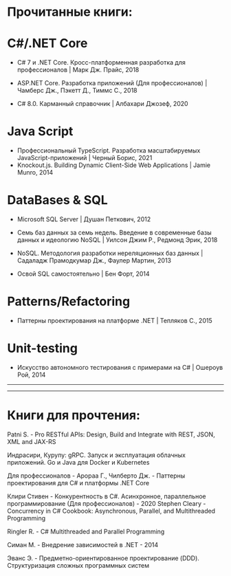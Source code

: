 # Прочитанные книги:

# C#/.NET Core
- C# 7 и .NET Core. Кросс-платформенная разработка для профессионалов | Марк Дж. Прайс, 2018

- ASP.NET Core. Разработка приложений (Для профессионалов) | Чамберс Дж., Пэкетт Д., Тиммс С., 2018

- C# 8.0. Карманный справочник | Албахари Джозеф, 2020

# Java Script
- Профессиональный TypeScript. Разработка масштабируемых JavaScript-приложений | Черный Борис, 2021
- Knockout.js. Building Dynamic Client-Side Web Applications | Jamie Munro, 2014

# DataBases & SQL
- Microsoft SQL Server | Душан Петкович, 2012

- Семь баз данных за семь недель. Введение в современные базы данных и идеологию NoSQL | Уилсон Джим Р., Редмонд Эрик, 2018

- NoSQL. Методология разработки нереляционных баз данных | Садаладж Прамодкумар Дж., Фаулер Мартин, 2013

- Освой SQL самостоятельно | Бен Форт, 2014

# Patterns/Refactoring
- Паттерны проектирования на платформе .NET | Тепляков С., 2015

# Unit-testing
- Искусство автономного тестирования с примерами на С# | Ошероув Рой, 2014

-------------------------------------------------------------
-------------------------------------------------------------
# Книги для прочтения:
Patni S. - Pro RESTful APIs: Design, Build and Integrate with REST, JSON, XML and JAX-RS

Индрасири, Курупу: gRPC. Запуск и эксплуатация облачных приложений. Go и Java для Docker и Kubernetes

Для профессионалов - Арораа Г., Чилберто Дж. - Паттерны проектирования для C# и платформы .NET Core

Клири Стивен - Конкурентность в C#. Асинхронное, параллельное программирование (Для профессионалов)  - 2020
Stephen Cleary - Concurrency in C# Cookbook: Asynchronous, Parallel, and Multithreaded Programming

Ringler R. - C# Multithreaded and Parallel Programming

Симан М. - Внедрение зависимостей в .NET - 2014

Эванс Э. - Предметно-ориентированное проектирование (DDD). Структуризация сложных программных систем
